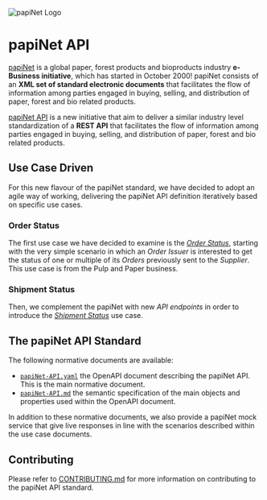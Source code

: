 <!-- markdownlint-disable MD041 -->
![papiNet Logo](./papinet-logo.jpg)

# papiNet API

[papiNet](http://www.papinet.org) is a global paper, forest products and bioproducts industry **e-Business initiative**, which has started in October 2000! papiNet consists of an **XML set of standard electronic documents** that facilitates the flow of information among parties engaged in buying, selling, and distribution of paper, forest and bio related products.

[papiNet API](https://github.com/papinet/papiNet-API) is a new initiative that aim to deliver a similar industry level standardization of a **REST API** that facilitates the flow of information among parties engaged in buying, selling, and distribution of paper, forest and bio related products.

## Use Case Driven

For this new flavour of the papiNet standard, we have decided to adopt an agile way of working, delivering the papiNet API definition iteratively based on specific use cases.

### Order Status

The first use case we have decided to examine is the [_Order Status_](1.1.0/order-status.md), starting with the very simple scenario in which an _Order Issuer_ is interested to get the status of one or multiple of its _Orders_ previously sent to the _Supplier_. This use case is from the Pulp and Paper business.

### Shipment Status

Then, we complement the papiNet with new _API endpoints_ in order to introduce the [_Shipment Status_](1.1.0/order-status.md) use case.

## The papiNet API Standard

The following normative documents are available:

- [`papiNet-API.yaml`](1.1.0/papiNet-API.yaml) the OpenAPI document describing the papiNet API. This is the main normative document.
- [`papiNet-API.md`](1.1.0/papiNet-API.md) the semantic specification of the main objects and properties used within the OpenAPI document.

In addition to these normative documents, we also provide a papiNet mock service that give live responses in line with the scenarios described within the use case documents.

## Contributing

Please refer to [CONTRIBUTING.md](CONTRIBUTING.md) for more information on contributing to the papiNet API standard.
